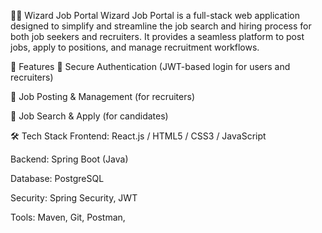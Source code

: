 🧙‍♂️ Wizard Job Portal
Wizard Job Portal is a full-stack web application designed to simplify and streamline the job search and hiring process for both job seekers and recruiters. It provides a seamless platform to post jobs, apply to positions, and manage recruitment workflows.

🚀 Features
🔐 Secure Authentication (JWT-based login for users and recruiters)

📝 Job Posting & Management (for recruiters)

💼 Job Search & Apply (for candidates)


🛠 Tech Stack
Frontend: React.js / HTML5 / CSS3 / JavaScript

Backend: Spring Boot (Java)

Database: PostgreSQL

Security: Spring Security, JWT

Tools: Maven, Git, Postman, 
